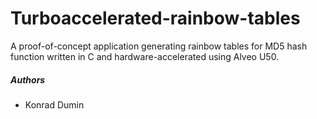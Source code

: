 # Turboaccelerated-rainbow-tables

A proof-of-concept application generating rainbow tables for MD5 hash function written in C and hardware-accelerated using Alveo U50.

##### Authors
- Konrad Dumin
